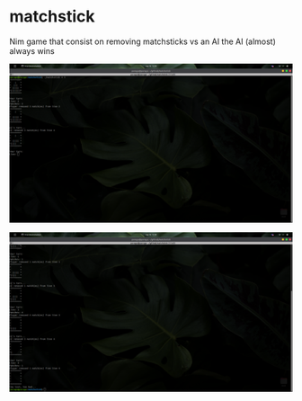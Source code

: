 # matchstick
Nim game that consist on removing matchsticks vs an AI
the AI (almost) always wins

![](readMe/game_0.png)

![](readMe/game_1.png)
